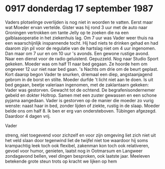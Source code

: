 # 0917 donderdag 17 september 1987
Vaders plotselinge overlijden is nog niet in woorden te vatten. Eerst maar wat Moeder ervan vertelde. Gister was hij rond 3 uur met de auto naar Groningen vertrokken om tante Jelly op te zoeken die na een galblaasoperatie in het ziekenhuis lag. Om 7 uur was Vader weer thuis na een waarschijnlijk inspannende tocht. Hij had niets te drinken gehad en had daarom zijn pil voor de regulatie van de hartslag  niet om 4 uur ingenomen. Dan maar om 7 uur en om 10 uur 's avonds. Een gewone rustige avond. Naar een dienst voor de radio geluisterd. Gepuzzeld. Nog naar Studio Sport gekeken. Moeder was om half 11 naar bed gegaan. Ze hoorde hem om ongeveer 12 uur niet naar bed gaan. 's Nachts om drie om de beurt geplast. Kort daarop begon Vader te snurken, driemaal een diep, angstaanjagend gebrom in de borst en stilte. Moeder durfde 't licht niet aan te doen. Is uit bed gegaan, beetje valeriaan ingenomen, met de zaklantaarn gekeken: Vader was gestorven. Gewacht tot de ochtend. De begrafenisondernemer gebeld en dokter Holtrop. Samen met een zuster gewassen en een schone pyjama aangedaan. Vader is gestorven op de manier die moeder zo vurig wenste: naast haar in bed, zonder lijden of ziekte, rustig in de slaap. Moeder belde ons om half 8. Ik ben er erg van ondersteboven. Tübingen afgezegd. Daardoor 4 dagen vrij. 
  
  Vader
  
  streng, niet toegevend voor zichzelf en voor zijn omgeving
  liet zich niet uit het veld slaan door tegenwind
  liet de twijfel niet toe waardoor hij soms krampachtig leek
  toch ook flexibel, zakenman
  kon toch ook relativeren, gevoel voor humor, genieten, laatst nog in Ootmarsum en Langweer
  zondagavond bellen, veel dingen besproken, ook laatste jaar. Meeleven betekende grote steun
  trots op kracht
  we lijken op hem
